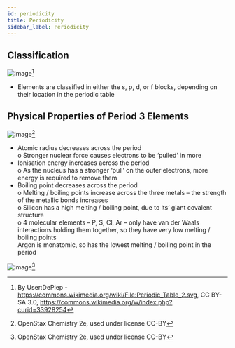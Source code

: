```yaml
---
id: periodicity
title: Periodicity
sidebar_label: Periodicity
---
```


## Classification  
![image](https://user-images.githubusercontent.com/74820599/111063265-7ad23980-84a5-11eb-8677-96a50f17ded9.png)[^1]  
- Elements are classified in either the s, p, d, or f blocks, depending on their location in the periodic table  

## Physical Properties of Period 3 Elements  
![image](https://user-images.githubusercontent.com/74820599/111063295-a81ee780-84a5-11eb-996c-c5871dd2081b.png)[^2]  
- Atomic radius decreases across the period  
  o Stronger nuclear force causes electrons to be ‘pulled’ in more  
- Ionisation energy increases across the period  
  o As the nucleus has a stronger ‘pull’ on the outer electrons, more energy is required to remove them  
- Boiling point decreases across the period  
  o Melting / boiling points increase across the three metals – the strength of the metallic bonds increases  
  o Silicon has a high melting / boiling point, due to its’ giant covalent structure  
  o 4 molecular elements – P, S, Cl, Ar – only have van der Waals interactions holding them together, so they have very low melting / boiling points  
Argon is monatomic, so has the lowest melting / boiling point in the period  

![image](https://user-images.githubusercontent.com/74820599/111063340-d43a6880-84a5-11eb-8bf8-d42aa75520be.png)[^3]








[^1]: By User:DePiep - https://commons.wikimedia.org/wiki/File:Periodic_Table_2.svg, CC BY-SA 3.0, https://commons.wikimedia.org/w/index.php?curid=33928254
[^2]: OpenStax Chemistry 2e, used under license CC-BY
[^3]: OpenStax Chemistry 2e, used under license CC-BY

